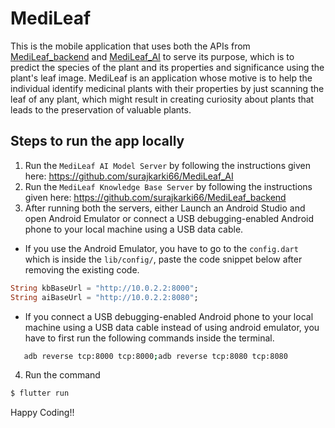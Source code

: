 # MediLeaf
This is the mobile application that uses both the APIs from [MediLeaf_backend](https://github.com/surajkarki66/MediLeaf_backend) and [MediLeaf_AI](https://github.com/surajkarki66/MediLeaf_AI) to serve its purpose, which is to predict the species of the plant and its properties and significance using the plant's leaf image. MediLeaf is an application whose motive is to help the individual identify medicinal plants with their properties by just scanning the leaf of any plant, which might result in creating curiosity about plants that leads to the preservation of valuable plants.

## Steps to run the app locally
1. Run the `MediLeaf AI Model Server` by following the instructions given here: https://github.com/surajkarki66/MediLeaf_AI
2. Run the `MediLeaf Knowledge Base Server` by following the instructions given here: https://github.com/surajkarki66/MediLeaf_backend
3. After running both the servers, either Launch an Android Studio and open Android Emulator or connect a USB debugging-enabled Android phone to your local machine using a USB data cable.
- If you use the Android Emulator, you have to go to the `config.dart` which is inside the `lib/config/`, paste the code snippet below after removing the existing code.
```dart
String kbBaseUrl = "http://10.0.2.2:8000";
String aiBaseUrl = "http://10.0.2.2:8080";
```
- If you connect a USB debugging-enabled Android phone to your local machine using a USB data cable instead of using android emulator, you have to first run the following commands inside the terminal.

```bash
   adb reverse tcp:8000 tcp:8000;adb reverse tcp:8080 tcp:8080
```
4. Run the command
```bash
$ flutter run
```

Happy Coding!!
